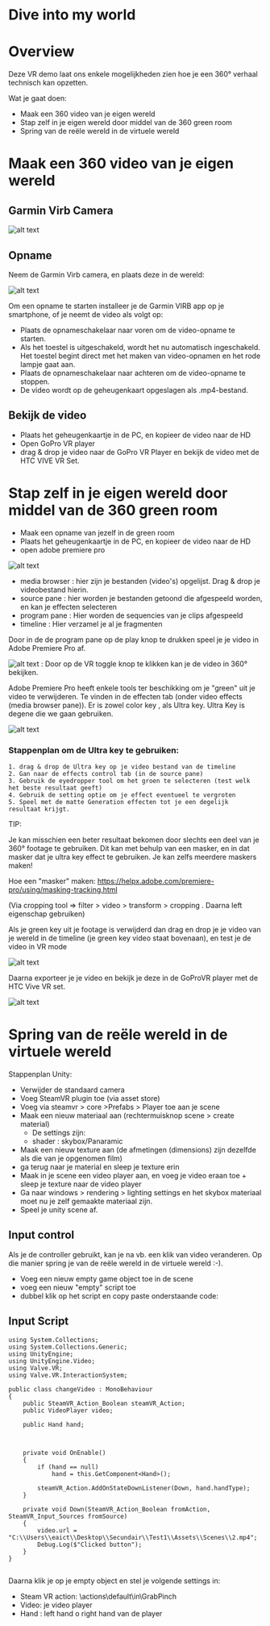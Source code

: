 # Dive into my world

# Overview

Deze VR demo laat ons enkele mogelijkheden zien hoe je een 360° verhaal technisch kan opzetten.

Wat je gaat doen:
- Maak een 360 video van je eigen wereld
- Stap zelf in je eigen wereld door middel van de 360 green room
- Spring van de reële wereld in de virtuele wereld


# Maak een 360 video van je eigen wereld

## Garmin Virb Camera

![alt text](images/garminvirb.jpg)

## Opname

Neem de Garmin Virb camera, en plaats deze in de wereld:

![alt text](images/garminvirbInWereld.jpg)
  
Om een opname te starten installeer je de Garmin VIRB app op je smartphone, of je neemt de video als volgt op:
 
- Plaats de opnameschakelaar naar voren om de video-opname te starten.
- Als het toestel is uitgeschakeld, wordt het nu automatisch ingeschakeld. Het toestel begint direct met het maken van video-opnamen en het rode lampje gaat aan.
- Plaats de opnameschakelaar naar achteren om de video-opname te stoppen.
- De video wordt op de geheugenkaart opgeslagen als .mp4-bestand.  

## Bekijk de video

- Plaats het geheugenkaartje in de PC, en kopieer de video naar de HD
- Open GoPro VR player 
- drag & drop je video naar de GoPro VR Player en bekijk de video met de HTC VIVE VR Set.


# Stap zelf in je eigen wereld door middel van de 360 green room

- Maak een opname van jezelf in de green room
- Plaats het geheugenkaartje in de PC, en kopieer de video naar de HD
- open adobe premiere pro

![alt text](images/workspacePremiereAanduiding.png)


- media browser	: hier zijn je bestanden (video's) opgelijst. Drag & drop je videobestand hierin.
- source pane	: hier worden je bestanden getoond die afgespeeld worden, en kan je effecten selecteren
- program pane	: Hier worden de sequencies van je clips afgespeeld
- timeline		: Hier verzamel je al je fragmenten


Door in de de program pane op de play knop te drukken speel je je video in Adobe Premiere Pro af.

![alt text](images/VRToggle.png) : Door op de VR toggle knop te klikken kan je de video in 360° bekijken.

Adobe Premiere Pro heeft enkele tools ter beschikking om je "green" uit je video te verwijderen. Te vinden in de effecten tab (onder video effects (media browser pane)). Er is zowel color key , als Ultra key. Ultra Key is degene die we gaan gebruiken.


![alt text](images/keying.jpg)

### Stappenplan om de Ultra key te gebruiken:
	
	1. drag & drop de Ultra key op je video bestand van de timeline
	2. Gan naar de effects control tab (in de source pane)
	3. Gebruik de eyedropper tool om het groen te selecteren (test welk het beste resultaat geeft)
	4. Gebruik de setting optie om je effect eventueel te vergroten
	5. Speel met de matte Generation effecten tot je een degelijk resultaat krijgt.


TIP:

Je kan misschien een beter resultaat bekomen door slechts een deel van je 360° footage te gebruiken. Dit kan met behulp van een masker, en in dat masker dat je ultra key effect te gebruiken. Je kan zelfs meerdere maskers maken!

Hoe een "masker" maken:
https://helpx.adobe.com/premiere-pro/using/masking-tracking.html

(Via cropping tool => filter > video > transform > cropping . Daarna left eigenschap gebruiken)

Als je green key uit je footage is verwijderd dan drag en drop je je video van je wereld in de timeline (je green key video staat bovenaan), en test je de video in VR mode

![alt text](images/premiereTimeline.jpg)

Daarna exporteer je je video en bekijk je deze in de GoProVR player met de HTC Vive VR set.

![alt text](images/resultaat.PNG)

# Spring van de reële wereld in de virtuele wereld

Stappenplan Unity:

- Verwijder de standaard camera
- Voeg SteamVR plugin toe (via asset store)
- Voeg via steamvr > core >Prefabs > Player toe aan je scene
- Maak een nieuw materiaal aan (rechtermuisknop scene > create material)
    * De settings zijn:
     - shader : skybox/Panaramic
- Maak een nieuw texture aan (de afmetingen (dimensions) zijn dezelfde als die van je opgenomen film)
- ga terug naar je material en sleep je texture erin
- Maak in je scene een video player aan, en voeg je video eraan toe + sleep je texture naar de video player
- Ga naar windows > rendering > lighting settings en het skybox materiaal moet nu je zelf gemaakte materiaal zijn.
- Speel je unity scene af.

## Input control

Als je de controller gebruikt, kan je na vb. een klik van video veranderen. Op die manier spring je van de reële wereld in de virtuele wereld :-).

- Voeg een nieuw empty game object toe in de scene
- voeg een nieuw "empty" script toe
- dubbel klik op het script en copy paste onderstaande code:

## Input Script

```
using System.Collections;
using System.Collections.Generic;
using UnityEngine;
using UnityEngine.Video;
using Valve.VR;
using Valve.VR.InteractionSystem;

public class changeVideo : MonoBehaviour
{
    public SteamVR_Action_Boolean steamVR_Action;
    public VideoPlayer video;

    public Hand hand;

  

    private void OnEnable()
    {
        if (hand == null)
            hand = this.GetComponent<Hand>();

        steamVR_Action.AddOnStateDownListener(Down, hand.handType);
    }

    private void Down(SteamVR_Action_Boolean fromAction, SteamVR_Input_Sources fromSource)
    {
        video.url = "C:\\Users\\eaict\\Desktop\\Secundair\\Test1\\Assets\\Scenes\\2.mp4";
        Debug.Log($"Clicked button");
    }
}


```

Daarna klik je op je empty object en stel je volgende settings in:

- Steam VR action: \actions\default\in\GrabPinch
- Video: je video player
- Hand : left hand o right hand van de player


